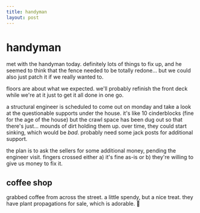 ```yaml
---
title: handyman
layout: post
---
```


# handyman

met with the handyman today. definitely lots of things to fix up, and he seemed to think that the fence needed to be totally redone... but we could also just patch it if we really wanted to.

floors are about what we expected. we'll probably refinish the front deck while we're at it just to get it all done in one go.

a structural engineer is scheduled to come out on monday and take a look at the questionable supports under the house. it's like 10 cinderblocks (fine for the age of the house) but the crawl space has been dug out so that there's just... mounds of dirt holding them up. over time, they could start sinking, which would be *bad*. probably need some jack posts for additional support.

the plan is to ask the sellers for some additional money, pending the engineer visit. fingers crossed either a) it's fine as-is or b) they're willing to give us money to fix it.

## coffee shop

grabbed coffee from across the street. a little spendy, but a nice treat. they have plant propagations for sale, which is adorable. 🌱